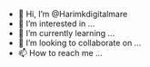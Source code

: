 - 👋 Hi, I’m @Harimkdigitalmare
- 👀 I’m interested in ...
- 🌱 I’m currently learning ...
- 💞️ I’m looking to collaborate on ...
- 📫 How to reach me ...

<!---
Harimkdigitalmare/Harimkdigitalmare is a ✨ special ✨ repository because its `README.md` (this file) appears on your GitHub profile.
You can click the Preview link to take a look at your changes.
--->
